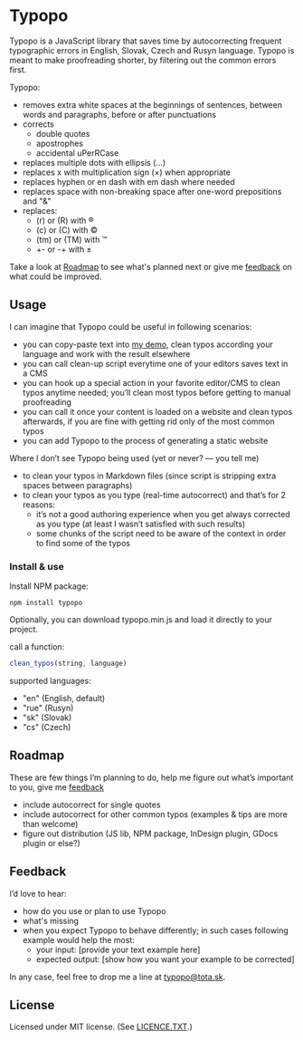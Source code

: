 # Typopo

Typopo is a JavaScript library that saves time by autocorrecting frequent typographic errors in English, Slovak, Czech and Rusyn language. Typopo is meant to make proofreading shorter, by filtering out the common errors first.

Typopo:
* removes extra white spaces at the beginnings of sentences, between words and paragraphs, before or after punctuations
* corrects
	* double quotes
	* apostrophes
	* accidental uPerRCase
* replaces multiple dots with ellipsis (…)
* replaces x with multiplication sign (×) when appropriate
* replaces hyphen or en dash with em dash where needed
* replaces space with non-breaking space after one-word prepositions and "&"
* replaces:
	* (r) or (R) with ®
	* (c) or (C) with ©
	* (tm) or (TM) with ™
	* +- or -+ with ±

Take a look at [Roadmap](#roadmap) to see what's planned next or give me [feedback](#feedback) on what could be improved.

## Usage
I can imagine that Typopo could be useful in following scenarios:
* you can copy-paste text into [my demo](http://surfinzap.github.io/typopo/), clean typos according your language and work with the result elsewhere
* you can call clean-up script everytime one of your editors saves text in a CMS
* you can hook up a special action in your favorite editor/CMS to clean typos anytime needed; youʼll clean most typos before getting to manual proofreading
* you can call it once your content is loaded on a website and clean typos afterwards, if you are fine with getting rid only of the most common typos
* you can add Typopo to the process of generating a static website

Where I donʼt see Typopo being used (yet or never? — you tell me)
* to clean your typos in Markdown files (since script is stripping extra spaces between paragraphs)
* to clean your typos as you type (real-time autocorrect) and thatʼs for 2 reasons:
	* itʼs not a good authoring experience when you get always corrected as you type (at least I wasnʼt satisfied with such results)
	* some chunks of the script need to be aware of the context in order to find some of the typos

### Install & use
Install NPM package:

```
npm install typopo
```

Optionally, you can download typopo.min.js and load it directly to your project.

call a function:
```javascript
clean_typos(string, language)
```

supported languages:
* "en" (English, default)
* "rue" (Rusyn)
* "sk" (Slovak)
* "cs" (Czech)




## Roadmap
These are few things Iʼm planning to do, help me figure out whatʼs important to you, give me [feedback](#Feedback)
* include autocorrect for single quotes
* include autocorrect for other common typos (examples & tips are more than welcome)
* figure out distribution (JS lib, NPM package, InDesign plugin, GDocs plugin or else?)

## Feedback
Iʼd love to hear:
* how do you use or plan to use Typopo
* what's missing
* when you expect Typopo to behave differently; in such cases following example would help the most:
	* your input: [provide your text example here]
	* expected output: [show how you want your example to be corrected]

In any case, feel free to drop me a line at <typopo@tota.sk>.

## License
Licensed under MIT license. (See [LICENCE.TXT](//github.com/surfinzap/typopo/blob/master/LICENSE.txt).)

